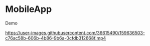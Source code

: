 # MobileApp
Demo

https://user-images.githubusercontent.com/36615490/159636503-c76ac58b-606b-4b86-9b6a-0cfdb312668f.mp4

